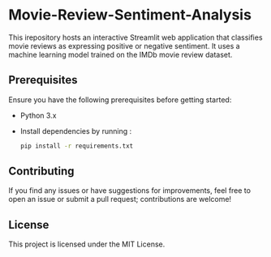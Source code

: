# Movie-Review-Sentiment-Analysis

This irepository hosts an interactive Streamlit web application that classifies movie reviews as expressing positive or negative sentiment. It uses a machine learning model trained on the IMDb movie review dataset.

## Prerequisites
Ensure you have the following prerequisites before getting started:

- Python 3.x
- Install dependencies by running :

  ```bash
  pip install -r requirements.txt
  ```

## Contributing

If you find any issues or have suggestions for improvements, feel free to open an issue or submit a pull request; contributions are welcome!

## License

This project is licensed under the MIT License.
  
  
  


